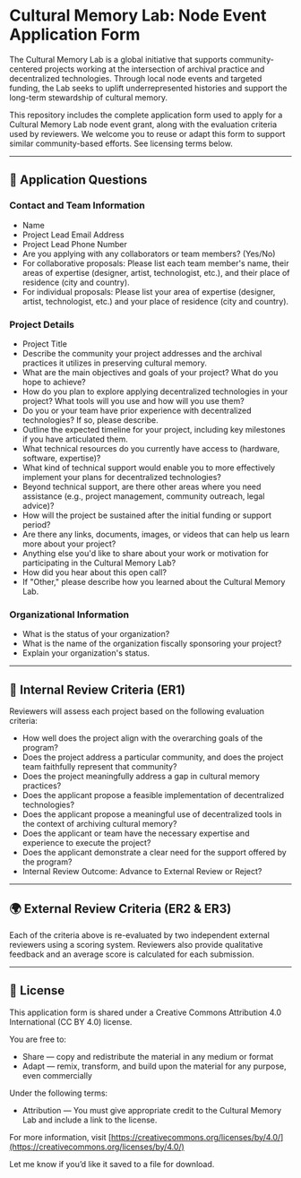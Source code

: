 # Cultural Memory Lab: Node Event Application Form

The Cultural Memory Lab is a global initiative that supports community-centered projects working at the intersection of archival practice and decentralized technologies. Through local node events and targeted funding, the Lab seeks to uplift underrepresented histories and support the long-term stewardship of cultural memory.

This repository includes the complete application form used to apply for a Cultural Memory Lab node event grant, along with the evaluation criteria used by reviewers. We welcome you to reuse or adapt this form to support similar community-based efforts. See licensing terms below.

---

## 📄 Application Questions

### Contact and Team Information
* Name
* Project Lead Email Address
* Project Lead Phone Number
* Are you applying with any collaborators or team members? (Yes/No)
* For collaborative proposals: Please list each team member's name, their areas of expertise (designer, artist, technologist, etc.), and their place of residence (city and country).
* For individual proposals: Please list your area of expertise (designer, artist, technologist, etc.) and your place of residence (city and country).

### Project Details
* Project Title
* Describe the community your project addresses and the archival practices it utilizes in preserving cultural memory.
* What are the main objectives and goals of your project? What do you hope to achieve?
* How do you plan to explore applying decentralized technologies in your project? What tools will you use and how will you use them?
* Do you or your team have prior experience with decentralized technologies? If so, please describe.
* Outline the expected timeline for your project, including key milestones if you have articulated them.
* What technical resources do you currently have access to (hardware, software, expertise)?
* What kind of technical support would enable you to more effectively implement your plans for decentralized technologies?
* Beyond technical support, are there other areas where you need assistance (e.g., project management, community outreach, legal advice)?
* How will the project be sustained after the initial funding or support period?
* Are there any links, documents, images, or videos that can help us learn more about your project?
* Anything else you'd like to share about your work or motivation for participating in the Cultural Memory Lab?
* How did you hear about this open call?
* If "Other," please describe how you learned about the Cultural Memory Lab.

### Organizational Information
* What is the status of your organization?
* What is the name of the organization fiscally sponsoring your project?
* Explain your organization's status.

---

## 🧪 Internal Review Criteria (ER1)
Reviewers will assess each project based on the following evaluation criteria:

* How well does the project align with the overarching goals of the program?
* Does the project address a particular community, and does the project team faithfully represent that community?
* Does the project meaningfully address a gap in cultural memory practices?
* Does the applicant propose a feasible implementation of decentralized technologies?
* Does the applicant propose a meaningful use of decentralized tools in the context of archiving cultural memory?
* Does the applicant or team have the necessary expertise and experience to execute the project?
* Does the applicant demonstrate a clear need for the support offered by the program?
* Internal Review Outcome: Advance to External Review or Reject?

---

## 🌍 External Review Criteria (ER2 & ER3)
Each of the criteria above is re-evaluated by two independent external reviewers using a scoring system. Reviewers also provide qualitative feedback and an average score is calculated for each submission.

---

## 📜 License

This application form is shared under a Creative Commons Attribution 4.0 International (CC BY 4.0) license.

You are free to:
* Share — copy and redistribute the material in any medium or format
* Adapt — remix, transform, and build upon the material for any purpose, even commercially

Under the following terms:
* Attribution — You must give appropriate credit to the Cultural Memory Lab and include a link to the license.

For more information, visit [https://creativecommons.org/licenses/by/4.0/](https://creativecommons.org/licenses/by/4.0/)

Let me know if you’d like it saved to a file for download.

